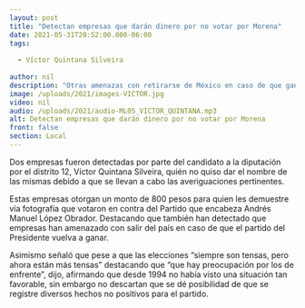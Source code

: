 ```yaml
---
layout: post
title: "Detectan empresas que darán dinero por no votar por Morena"
date: 2021-05-31T20:52:00.000-06:00
tags:
  
  - Víctor Quintana Silveira
  
author: nil
description: "Otras amenazas con retirarse de México en caso de que gane Morena."
image: /uploads/2021/images-VICTOR.jpg
video: nil
audio: /uploads/2021/audio-ML05_VICTOR_QUINTANA.mp3
alt: Detectan empresas que darán dinero por no votar por Morena
front: false
section: Local
---
```


Dos empresas fueron detectadas por parte del candidato a la diputación por el distrito 12, Víctor Quintana Silveira, quién no quiso dar el nombre de las mismas debido a que se llevan a cabo las averiguaciones pertinentes. 

Estas empresas otorgan un monto de 800 pesos para quien les demuestre vía fotografía que votaron en contra del Partido que encabeza Andrés Manuel López Obrador. Destacando que también han detectado que empresas han amenazado con salir del país en caso de que el partido del Presidente vuelva a ganar.

Asimismo señaló que pese a que las elecciones “siempre son tensas, pero ahora están más tensas” destacando que “que hay preocupación por los de enfrente”, dijo, afirmando que desde 1994 no había visto una situación tan favorable, sin embargo no descartan que se dé posibilidad de que se registre diversos hechos no positivos para el partido.
